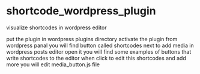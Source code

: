 # shortcode_wordpress_plugin
visualize shortcodes in wordpress editor

put the plugin in wordpress plugins directory
activate the plugin from wordpress panal
you will find button called shortcodes next to add media in wordpress posts editor
open it you will find some examples of buttons that write shortcodes to the editor when click
to edit this shortcodes and add more you will edit media_button.js file 
